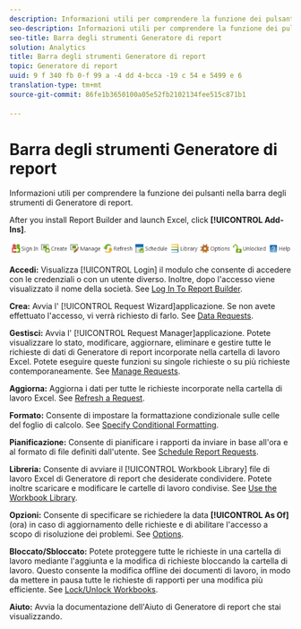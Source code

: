 ```yaml
---
description: Informazioni utili per comprendere la funzione dei pulsanti nella barra degli strumenti di Generatore di report.
seo-description: Informazioni utili per comprendere la funzione dei pulsanti nella barra degli strumenti di Generatore di report.
seo-title: Barra degli strumenti Generatore di report
solution: Analytics
title: Barra degli strumenti Generatore di report
topic: Generatore di report
uuid: 9 f 340 fb 0-f 99 a -4 dd 4-bcca -19 c 54 e 5499 e 6
translation-type: tm+mt
source-git-commit: 86fe1b3650100a05e52fb2102134fee515c871b1

---
```



# Barra degli strumenti Generatore di report

Informazioni utili per comprendere la funzione dei pulsanti nella barra degli strumenti di Generatore di report.

After you install Report Builder and launch Excel, click **[!UICONTROL Add-Ins]**.

![](assets/report_builder_toolbar.png)

**Accedi:** Visualizza [!UICONTROL Login] il modulo che consente di accedere con le credenziali o con un utente diverso. Inoltre, dopo l'accesso viene visualizzato il nome della società. See [Log In To Report Builder](../../analyze/report-builder/setup/t-loggin-in-to-reportbuilder.md#task_08762953310F4FB0B91C0B1AA5044BAC).

**Crea:** Avvia l' [!UICONTROL Request Wizard]applicazione. Se non avete effettuato l'accesso, vi verrà richiesto di farlo. See [Data Requests](../../analyze/report-builder/data-requests/data-requests.md#concept_E14C1E6B63C44D02BF8D80021B4B0F89).

**Gestisci:** Avvia l' [!UICONTROL Request Manager]applicazione. Potete visualizzare lo stato, modificare, aggiornare, eliminare e gestire tutte le richieste di dati di Generatore di report incorporate nella cartella di lavoro Excel. Potete eseguire queste funzioni su singole richieste o su più richieste contemporaneamente. See [Manage Requests](../../analyze/report-builder/manage-requests/r-arb-manage-requests.md).

**Aggiorna:** Aggiorna i dati per tutte le richieste incorporate nella cartella di lavoro Excel. See [Refresh a Request](../../analyze/report-builder/manage-requests/t-refresh-a-request.md#task_96556DB051A2479A955999D3837EE609).

**Formato:** Consente di impostare la formattazione condizionale sulle celle del foglio di calcolo. See [Specify Conditional Formatting](../../analyze/report-builder/manage-requests/specify-conditional-formatting.md#concept_14E74D5B12A940588CD56AAB42831DEA).

**Pianificazione:** Consente di pianificare i rapporti da inviare in base all'ora e al formato di file definiti dall'utente. See [Schedule Report Requests](../../analyze/report-builder/schedule-report-requests.md#concept_425CEC16D3B149E09EC341CF12F59FA8).

**Libreria:** Consente di avviare il [!UICONTROL Workbook Library] file di lavoro Excel di Generatore di report che desiderate condividere. Potete inoltre scaricare e modificare le cartelle di lavoro condivise. See [Use the Workbook Library](../../analyze/report-builder/workbook-library/t-upload-a-workbook.md).

**Opzioni:** Consente di specificare se richiedere la data **[!UICONTROL As Of]** (ora) in caso di aggiornamento delle richieste e di abilitare l'accesso a scopo di risoluzione dei problemi. See [Options](../../analyze/report-builder/options.md#task_99D94C0888294D87AC57A91B4B9CEDBF).

**Bloccato/Sbloccato:** Potete proteggere tutte le richieste in una cartella di lavoro mediante l'aggiunta e la modifica di richieste bloccando la cartella di lavoro. Questo consente la modifica offline dei documenti di lavoro, in modo da mettere in pausa tutte le richieste di rapporti per una modifica più efficiente. See [Lock/Unlock Workbooks](../../analyze/report-builder/workbook-library/protect-wb.md#concept_8FAD0CFBAFDF417ABDDEA4CC26F93F83).

**Aiuto:** Avvia la documentazione dell'Aiuto di Generatore di report che stai visualizzando.

